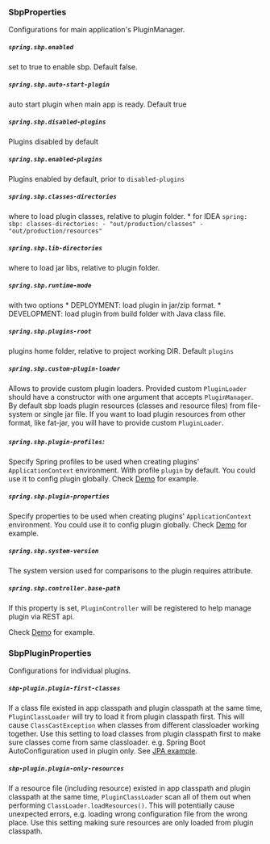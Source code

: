 ### SbpProperties

Configurations for main application's PluginManager.

##### `spring.sbp.enabled`
set to true to enable sbp. Default false.

##### `spring.sbp.auto-start-plugin`
auto start plugin when main app is ready. Default true

##### `spring.sbp.disabled-plugins`
Plugins disabled by default 

##### `spring.sbp.enabled-plugins`
Plugins enabled by default, prior to `disabled-plugins`

##### `spring.sbp.classes-directories`
where to load plugin classes, relative to plugin folder.
    * for IDEA
    ```
    spring:
      sbp:
        classes-directories:
        - "out/production/classes"
        - "out/production/resources"
    ```
##### `spring.sbp.lib-directories`
where to load jar libs, relative to plugin folder.

##### `spring.sbp.runtime-mode`
with two options
    * DEPLOYMENT: load plugin in jar/zip format.
    * DEVELOPMENT: load plugin from build folder with Java class file.

##### `spring.sbp.plugins-root`
plugins home folder, relative to project working DIR. 
Default `plugins`

##### `spring.sbp.custom-plugin-loader`
Allows to provide custom plugin loaders. Provided custom `PluginLoader` should have
a constructor with one argument that accepts `PluginManager`. By default sbp loads plugin resources (classes and resource files) 
from file-system or single jar file. If you want to load plugin resources from other format, like fat-jar, you
will have to provide custom `PluginLoader`.

##### `spring.sbp.plugin-profiles`: 
Specify Spring profiles to be used when creating plugins' `ApplicationContext` environment. With profile `plugin` by default. 
You could use it to config plugin globally.
Check [Demo](../demo-app/src/main/resources/application.yml) for example.

##### `spring.sbp.plugin-properties`
Specify properties to be used when creating plugins' `ApplicationContext` environment. 
You could use it to config plugin globally.
Check [Demo](../demo-app/src/main/resources/application.yml) for example.

##### `spring.sbp.system-version`
The system version used for comparisons to the plugin requires attribute.

##### `spring.sbp.controller.base-path`
If this property is set, `PluginController` will be registered to 
help manage plugin via REST api. 

Check [Demo](../demo-app/src/main/resources/application.yml) for example. 

### SbpPluginProperties

Configurations for individual plugins.

##### `sbp-plugin.plugin-first-classes`
If a class file existed in app classpath and 
plugin classpath at the same time, `PluginClassLoader` will try to load it
from plugin classpath first. This will cause `ClassCastException` when classes from
different classloader working together. Use this setting to load classes from 
plugin classpath first to make sure classes come from same classloader. 
e.g. Spring Boot AutoConfiguration used in plugin only. See
[JPA example](../plugins/demo-plugin-library/src/main/resources/application.yml).

##### `sbp-plugin.plugin-only-resources`
If a resource file (including resource) existed 
in app classpath and plugin classpath at the same time, `PluginClassLoader` scan all of
them out when performing `ClassLoader.loadResources()`. This will potentially cause
unexpected errors, e.g. loading wrong configuration file from the wrong place. Use this 
setting making sure resources are only loaded from plugin classpath.

